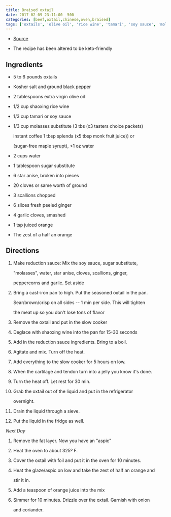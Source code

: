 ```yaml
---
title: Braised oxtail
date: 2017-02-09 23:11:00 -500
categories: [beef,oxtail,chinese,oven,braised]
tags: ['oxtails', 'olive oil', 'rice wine', 'tamari', 'soy sauce', 'molasses substitute', 'instant coffee', 'splenda', 'monk fruit juice', 'sugar-free maple syrup', 'water', 'sugar substitute', 'star anise', 'cloves', 'scallions', 'ginger', 'garlic cloves', 'orange juice', 'orange zest', 'onion', 'coriander', 'sear', 'brown', 'crisp', 'deglace', 'boil', 'agitate', 'slow cook', 'rest', 'drain', 'heat', 'cover', 'simmer', 'drizzle', 'garnish']
---
```


-   [Source](http://www.thinkeatdrink.com/chinese-oxtail-recipe/)

-   The recipe has been altered to be keto-friendly



## Ingredients

-   5 to 6 pounds oxtails

-   Kosher salt and ground black pepper

-   2 tablespoons extra virgin olive oil

-   1/2 cup shaoxing rice wine

-   1/3 cup tamari or soy sauce

-   1/3 cup molasses substitute (3 tbs (x3 tasters choice packets)

    instant coffee 1 tbsp splenda (x5 tbsp monk fruit juice)) or

    (sugar-free maple syrupt), \<1 oz water

-   2 cups water

-   1 tablespoon sugar substitute

-   6 star anise, broken into pieces

-   20 cloves or same worth of ground

-   3 scallions chopped

-   6 slices fresh peeled ginger

-   4 garlic cloves, smashed

-   1 tsp juiced orange

-   The zest of a half an orange



## Directions

1.  Make reduction sauce: Mix the soy sauce, sugar substitute,

    \"molasses\", water, star anise, cloves, scallions, ginger,

    peppercorns and garlic. Set aside

2.  Bring a cast-iron pan to high. Put the seasoned oxtail in the pan.

    Sear/brown/crisp on all sides -- 1 min per side. This will tighten

    the meat up so you don't lose tons of flavor

3.  Remove the oxtail and put in the slow cooker

4.  Deglace with shaoxing wine into the pan for 15-30 seconds

5.  Add in the reduction sauce ingredients. Bring to a boil.

6.  Agitate and mix. Turn off the heat.

7.  Add everything to the slow cooker for 5 hours on low.

8.  When the cartilage and tendon turn into a jelly you know it's done.

9.  Turn the heat off. Let rest for 30 min.

10. Grab the oxtail out of the liquid and put in the refrigerator

    overnight.

11. Drain the liquid through a sieve.

12. Put the liquid in the fridge as well.



*Next Day*



1.  Remove the fat layer. Now you have an "aspic"

2.  Heat the oven to about 325º F.

3.  Cover the oxtail with foil and put it in the oven for 10 minutes.

4.  Heat the glaze/aspic on low and take the zest of half an orange and

    stir it in.

5.  Add a teaspoon of orange juice into the mix

6.  Simmer for 10 minutes. Drizzle over the oxtail. Garnish with onion

    and coriander.

